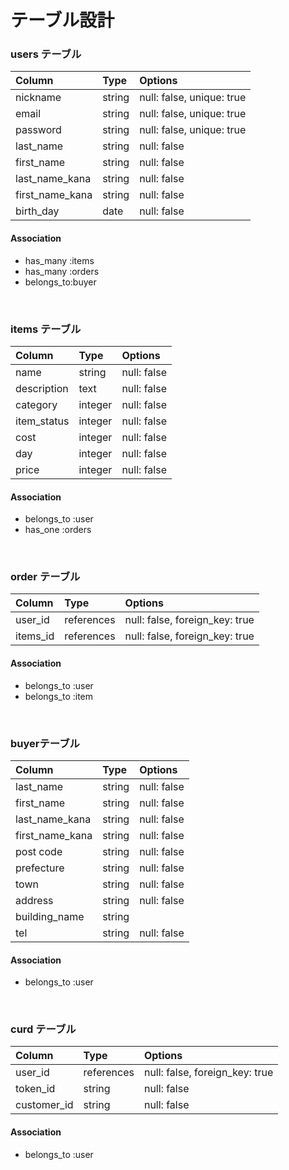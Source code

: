 # テーブル設計

### users テーブル

| Column             | Type   | Options                   |
| :----------------- | :----- | :------------------------ |
| nickname           | string | null: false, unique: true |
| email              | string | null: false, unique: true |
| password           | string | null: false, unique: true |
| last_name          | string | null: false               |
| first_name         | string | null: false               |
| last_name_kana     | string | null: false               |
| first_name_kana    | string | null: false               |
| birth_day          | date   | null: false               |

#### Association

- has_many :items  
- has_many :orders 
- belongs_to:buyer

<br>

### items テーブル

| Column           | Type       | Options                        |
| :--------------- | :--------- | :----------------------------- |
| name             | string     | null: false                    |
| description      | text       | null: false                    |
| category         | integer    | null: false                    |
| item_status      | integer    | null: false                    |
| cost             | integer    | null: false                    |
| day              | integer    | null: false                    |
| price            | integer    | null: false                    |

#### Association

- belongs_to :user
- has_one :orders

<br>

### order テーブル

| Column     | Type       | Options                        |
| :--------- | :--------- | :----------------------------- |
| user_id    | references | null: false, foreign_key: true |
| items_id   | references | null: false, foreign_key: true |

#### Association

- belongs_to :user
- belongs_to :item

<br>

###  buyerテーブル

| Column             | Type    | Options     |
| :----------------- | :------ | :---------- |
| last_name          | string  | null: false |
| first_name         | string  | null: false |
| last_name_kana     | string  | null: false |
| first_name_kana    | string  | null: false |
| post code          | string  | null: false |
| prefecture         | string  | null: false |
| town               | string  | null: false |
| address            | string  | null: false |
| building_name      | string  |             |
| tel                | string  | null: false |

#### Association

- belongs_to :user

<br>

### curd テーブル

| Column       | Type       | Options                        |
| :----------- | :--------- | :----------------------------- |
| user_id      | references | null: false, foreign_key: true |
| token_id     | string     | null: false                    |
| customer_id  | string     | null: false                    |

#### Association

- belongs_to :user
